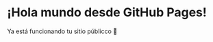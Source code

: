 <!DOCTYPE html>
<html lang="es">
<head>
  <meta charset="UTF-8">
  <title>Mi página</title>
</head>
<body>
  <h1>¡Hola mundo desde GitHub Pages!</h1>
  <p>Ya está funcionando tu sitio públicco 🚀</p>
</body>
</html>
